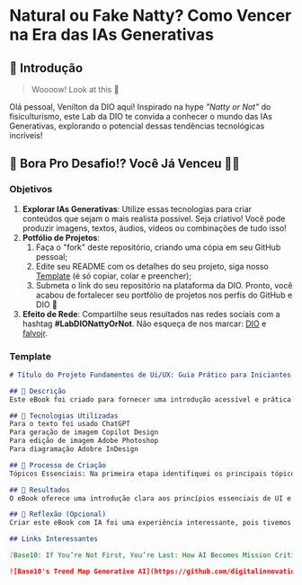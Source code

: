 # Natural ou Fake Natty? Como Vencer na Era das IAs Generativas

## 🚀 Introdução

> Woooow! Look at this 👀

Olá pessoal, Venilton da DIO aqui! Inspirado na hype _"Natty or Not"_ do fisiculturismo, este Lab da DIO te convida a conhecer o mundo das IAs Generativas, explorando o potencial dessas tendências tecnológicas incríveis!

## 🎯 Bora Pro Desafio!? Você Já Venceu 💪🤓

### Objetivos

1. **Explorar IAs Generativas**: Utilize essas tecnologias para criar conteúdos que sejam o mais realista possível. Seja criativo! Você pode produzir imagens, textos, áudios, vídeos ou combinações de tudo isso!
1. **Potfólio de Projetos**:
    1. Faça o "fork" deste repositório, criando uma cópia em seu GitHub pessoal;
    2. Edite seu README com os detalhes do seu projeto, siga nosso [Template](#template) (é só copiar, colar e preencher);
    3. Submeta o link do seu repositório na plataforma da DIO. Pronto, você acabou de fortalecer seu portfólio de projetos nos perfis do GitHub e DIO 🚀
1. **Efeito de Rede**: Compartilhe seus resultados nas redes sociais com a hashtag **#LabDIONattyOrNot**. Não esqueça de nos marcar: [DIO](https://www.linkedin.com/school/dio-makethechange) e [falvojr](https://www.linkedin.com/in/falvojr).

### Template

```markdown
# Título do Projeto Fundamentos de Ui/UX: Guia Prático para Iniciantes ;)

## 📒 Descrição
Este eBook foi criado para fornecer uma introdução acessível e prática aos fundamentos de UI (User Interface) e UX (User Experience). Destinado a iniciantes na área de design digital. Cada capítulo aborda aspectos chave de UI/UX, oferecendo uma visão geral que capacita o leitor a começar sua jornada no design de interfaces e experiências de usuário.

## 🤖 Tecnologias Utilizadas
Para o texto foi usado ChatGPT
Para geração de imagem Copilot Design
Para edição de imagem Adobe Photoshop
Para diagramação Adobre InDesign

## 🧐 Processo de Criação
Tópicos Essenciais: Na primeira etapa identifiquei os principais tópicos que precisariam ser cobertos para fornecer uma compreensão abrangente dos fundamentos de UI/UX. Em seguida usei o ChatGPT para gerar os textos de cada tópico/capítulo. Usei o Copilot Design para gerar a imagem da capa, em seguida fiz a edição necessário da capa no Photoshop. Para terminar usei o Adobe InDesign para diagramar as páginas do ebook.

## 🚀 Resultados
O eBook oferece uma introdução clara aos princípios essenciais de UI e UX. Com textos curtos, o guia ajuda iniciantes a entenderem e aplicarem conceitos fundamentais no design de interfaces e experiências de usuário.

## 💭 Reflexão (Opcional)
Criar este eBook com IA foi uma experiência interessante, pois tivemos que simplificar conceitos difíceis em textos curtos e claros. A IA ajudou a garantir precisão e tornar o guia útil para iniciantes em UI/UX.

## Links Interessantes

[Base10: If You’re Not First, You’re Last: How AI Becomes Mission Critical](https://base10.vc/post/generative-ai-mission-critical/)

![Base10's Trend Map Generative AI](https://github.com/digitalinnovationone/lab-natty-or-not/assets/730492/f4df26e8-f8f7-4419-8252-c69d73ea930c)
